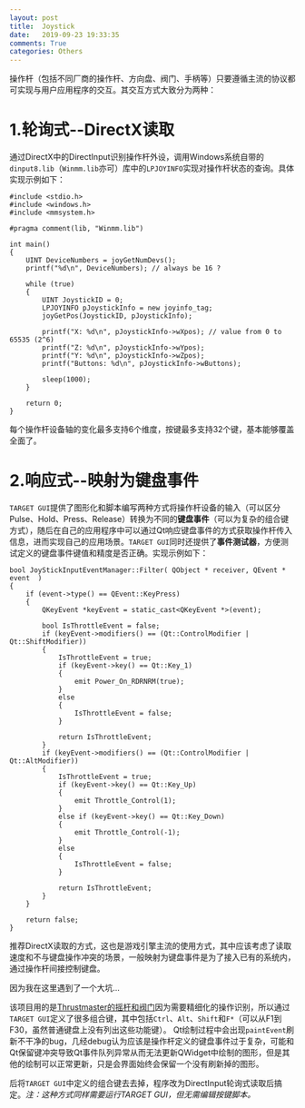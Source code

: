 ```yaml
---
layout: post
title:  Joystick
date:   2019-09-23 19:33:35
comments: True
categories: Others
---
```


操作杆（包括不同厂商的操作杆、方向盘、阀门、手柄等）只要遵循主流的协议都可实现与用户应用程序的交互。其交互方式大致分为两种：

# 1.轮询式--DirectX读取
通过DirectX中的DirectInput识别操作杆外设，调用Windows系统自带的`dinput8.lib`（`Winmm.lib`亦可）库中的`LPJOYINFO`实现对操作杆状态的查询。具体实现示例如下：

```
#include <stdio.h>
#include <windows.h>
#include <mmsystem.h>

#pragma comment(lib, "Winmm.lib")

int main()
{
    UINT DeviceNumbers = joyGetNumDevs();
    printf("%d\n", DeviceNumbers); // always be 16 ?

    while (true)
    {
        UINT JoystickID = 0;
        LPJOYINFO pJoystickInfo = new joyinfo_tag;
        joyGetPos(JoystickID, pJoystickInfo);

        printf("X: %d\n", pJoystickInfo->wXpos); // value from 0 to 65535 (2^6)
        printf("Z: %d\n", pJoystickInfo->wYpos);
        printf("Y: %d\n", pJoystickInfo->wZpos);
        printf("Buttons: %d\n", pJoystickInfo->wButtons);
        
        sleep(1000);
    }

    return 0;
}
```
每个操作杆设备轴的变化最多支持6个维度，按键最多支持32个键，基本能够覆盖全面了。


# 2.响应式--映射为键盘事件
`TARGET GUI`提供了图形化和脚本编写两种方式将操作杆设备的输入（可以区分Pulse、Hold、Press、Release）转换为不同的**键盘事件**（可以为复杂的组合键方式），随后在自己的应用程序中可以通过Qt响应键盘事件的方式获取操作杆传入信息，进而实现自己的应用场景。`TARGET GUI`同时还提供了**事件测试器**，方便测试定义的键盘事件键值和精度是否正确。实现示例如下：

```
bool JoyStickInputEventManager::Filter( QObject * receiver, QEvent * event  )
{
    if (event->type() == QEvent::KeyPress)
    {
        QKeyEvent *keyEvent = static_cast<QKeyEvent *>(event);

        bool IsThrottleEvent = false;
        if (keyEvent->modifiers() == (Qt::ControlModifier | Qt::ShiftModifier))
        {
            IsThrottleEvent = true;
            if (keyEvent->key() == Qt::Key_1)
            {
                emit Power_On_RDRNRM(true);
            }
            else
            {
                IsThrottleEvent = false;
            }

            return IsThrottleEvent;
        }
        if (keyEvent->modifiers() == (Qt::ControlModifier | Qt::AltModifier))
        {
            IsThrottleEvent = true;
            if (keyEvent->key() == Qt::Key_Up)
            {
                emit Throttle_Control(1);
            }
            else if (keyEvent->key() == Qt::Key_Down)
            {
                emit Throttle_Control(-1);
            }
            else
            {
                IsThrottleEvent = false;
            }

            return IsThrottleEvent;
        }
    }

    return false;
}
```

推荐DirectX读取的方式，这也是游戏引擎主流的使用方式，其中应该考虑了读取速度和不与键盘操作冲突的场景，一般映射为键盘事件是为了接入已有的系统内，通过操作杆间接控制键盘。

因为我在这里遇到了一个大坑...

该项目用的是[Thrustmaster的摇杆和阀门](https://www.thrustmaster.com)因为需要精细化的操作识别，所以通过`TARGET GUI`定义了很多组合键，其中包括`Ctrl`、`Alt`、`Shift`和`F*`（可以从F1到F30，虽然普通键盘上没有列出这些功能键）。
Qt绘制过程中会出现`paintEvent`刷新不干净的bug，几经debug认为应该是操作杆定义的键盘事件过于复杂，可能和Qt保留键冲突导致Qt事件队列异常从而无法更新QWidget中绘制的图形，但是其他的绘制可以正常更新，只是会界面始终会保留一个没有刷新掉的图形。

后将`TARGET GUI`中定义的组合键去去掉，程序改为DirectInput轮询式读取后搞定。*注：这种方式同样需要运行TARGET GUI，但无需编辑按键脚本。*